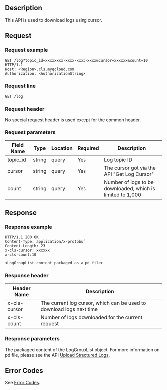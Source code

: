 ﻿## Description

This API is used to download logs using cursor.

## Request

### Request example

```
GET /log?topic_id=xxxxxxxx-xxxx-xxxx-xxxx&cursor=xxxxxx&count=10 HTTP/1.1
Host: <Region>.cls.myqcloud.com
Authorization: <AuthorizationString>
```

### Request line

```
GET /log
```

### Request header

No special request header is used except for the common header.

### Request parameters

| Field Name | Type | Location | Required | Description |
|--------------|--------|------|--------|-----------------------------------------------|
| topic_id     | string | query| Yes | Log topic ID |
| cursor       | string | query| Yes | The cursor got via the API "Get Log Cursor" |
| count        | string | query| Yes | Number of logs to be downloaded, which is limited to 1,000 |

## Response

### Response example

```
HTTP/1.1 200 OK
Content-Type: application/x-protobuf
Content-Length: 23
x-cls-cursor: xxxxxx
x-cls-count:10

<LogGroupList content packaged as a pd file>
```

### Response header

| Header Name | Description |
|------------------------|--------------------------------|
| x-cls-cursor           | The current log cursor, which can be used to download logs next time |
| x-cls-count            | Number of logs downloaded for the current request |

### Response parameters

The packaged content of the LogGroupList object. For more information on pd file, please see the API [Upload Structured Logs](https://cloud.tencent.com/document/product/614/16873).

## Error Codes

See [Error Codes](https://cloud.tencent.com/document/product/614/12402).

